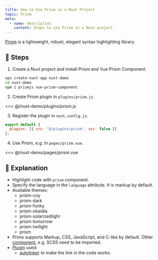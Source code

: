 ```yaml
---
title: How to Use Prism in a Nuxt Project
topic: Prism
meta:
  - name: description
    content: Steps to use Prism in a Nuxt project.
---
```


[Prism](https://github.com/PrismJS/prism) is a lightweight, robust, elegant syntax highlighting library.

## :footprints: Steps

1. Create a Nuxt project and install Prism and Vue Prism Component.

```bash
npx create-nuxt-app nuxt-demo
cd nuxt-demo
npm i prismjs vue-prism-component
```

2. Create Prism plugin in `plugins/prism.js`.

<<< @/nuxt-demo/plugins/prism.js

3. Register the plugin in `nuxt.config.js`.

```js
export default {
  plugins: [{ src: "@/plugins/prism", ssr: false }]
};
```

4. Use Prism, e.g. in `pages/prism.vue`.

<<< @/nuxt-demo/pages/prism.vue

## :book: Explanation

- Highlight code with `prism` component.
- Specify the language in the `language` attribute. It is markup by default.
- Available themes:
  - prism-coy
  - prism-dark
  - prism-funky
  - prism-okaidia
  - prism-solarizedlight
  - prism-tomorrow
  - prism-twilight
  - prism
- Prims supports Markup, CSS, JavaScript, and C-like by default. Other [component](https://prismjs.com/index.html#languages-list), e.g. SCSS need to be imported.
- [Plugin](https://prismjs.com/index.html#plugins) used:
  - [autolinker](https://prismjs.com/plugins/autolinker) to make the link in the code works.<Badge text="broken" type="error" vertical="middle" />
